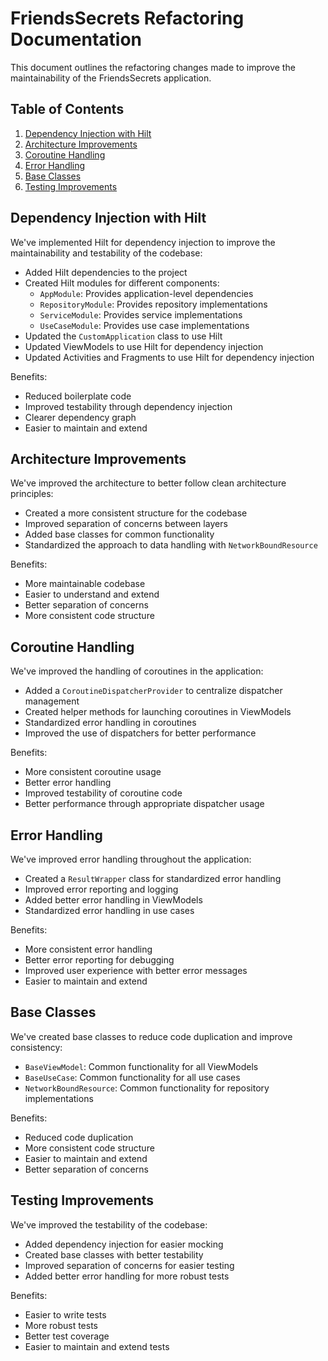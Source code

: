 # FriendsSecrets Refactoring Documentation

This document outlines the refactoring changes made to improve the maintainability of the FriendsSecrets application.

## Table of Contents
1. [Dependency Injection with Hilt](#dependency-injection-with-hilt)
2. [Architecture Improvements](#architecture-improvements)
3. [Coroutine Handling](#coroutine-handling)
4. [Error Handling](#error-handling)
5. [Base Classes](#base-classes)
6. [Testing Improvements](#testing-improvements)

## Dependency Injection with Hilt

We've implemented Hilt for dependency injection to improve the maintainability and testability of the codebase:

- Added Hilt dependencies to the project
- Created Hilt modules for different components:
  - `AppModule`: Provides application-level dependencies
  - `RepositoryModule`: Provides repository implementations
  - `ServiceModule`: Provides service implementations
  - `UseCaseModule`: Provides use case implementations
- Updated the `CustomApplication` class to use Hilt
- Updated ViewModels to use Hilt for dependency injection
- Updated Activities and Fragments to use Hilt for dependency injection

Benefits:
- Reduced boilerplate code
- Improved testability through dependency injection
- Clearer dependency graph
- Easier to maintain and extend

## Architecture Improvements

We've improved the architecture to better follow clean architecture principles:

- Created a more consistent structure for the codebase
- Improved separation of concerns between layers
- Added base classes for common functionality
- Standardized the approach to data handling with `NetworkBoundResource`

Benefits:
- More maintainable codebase
- Easier to understand and extend
- Better separation of concerns
- More consistent code structure

## Coroutine Handling

We've improved the handling of coroutines in the application:

- Added a `CoroutineDispatcherProvider` to centralize dispatcher management
- Created helper methods for launching coroutines in ViewModels
- Standardized error handling in coroutines
- Improved the use of dispatchers for better performance

Benefits:
- More consistent coroutine usage
- Better error handling
- Improved testability of coroutine code
- Better performance through appropriate dispatcher usage

## Error Handling

We've improved error handling throughout the application:

- Created a `ResultWrapper` class for standardized error handling
- Improved error reporting and logging
- Added better error handling in ViewModels
- Standardized error handling in use cases

Benefits:
- More consistent error handling
- Better error reporting for debugging
- Improved user experience with better error messages
- Easier to maintain and extend

## Base Classes

We've created base classes to reduce code duplication and improve consistency:

- `BaseViewModel`: Common functionality for all ViewModels
- `BaseUseCase`: Common functionality for all use cases
- `NetworkBoundResource`: Common functionality for repository implementations

Benefits:
- Reduced code duplication
- More consistent code structure
- Easier to maintain and extend
- Better separation of concerns

## Testing Improvements

We've improved the testability of the codebase:

- Added dependency injection for easier mocking
- Created base classes with better testability
- Improved separation of concerns for easier testing
- Added better error handling for more robust tests

Benefits:
- Easier to write tests
- More robust tests
- Better test coverage
- Easier to maintain and extend tests